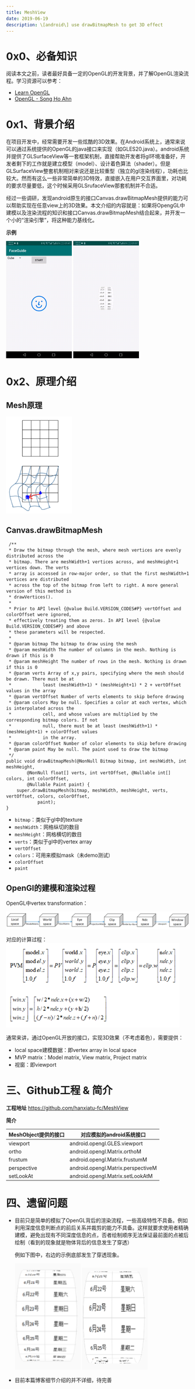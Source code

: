 ```yaml
---
title: MeshView
date: 2019-06-19
description: \[android\] use drawBitmapMesh to get 3D effect 
---
```


# 0x0、必备知识
  阅读本文之前，读者最好具备一定的OpenGL的开发背景，并了解OpenGL渲染流程。学习资源可以参考：
  - [Learn OpenGL](https://learnopengl.com/)
  - [OpenGL - Song Ho Ahn](http://www.songho.ca/opengl/index.html)

# 0x1、背景介绍
  在项目开发中，经常需要开发一些炫酷的3D效果。在Android系统上，通常来说可以通过系统提供的OpenGL的java接口来实现（如GLES20.java）。android系统并提供了GLSurfaceView等一套框架机制，直接帮助开发者将gl环境准备好，开发者剩下的工作就是建立模型（model）、设计着色算法（shader）。但是GLSurfaceView整套机制相对来说还是比较重型（独立的gl渲染线程），功耗也比较大。然而有这么一些非常简单的3D特效，直接嵌入在用户交互界面里，对功耗的要求尽量要低，这个时候采用GLSrufaceView那套机制并不合适。
    
  经过一些调研，发现android原生的接口Canvas.drawBitmapMesh提供的能力可以帮助实现在任意view上的3D效果。本文介绍的内容就是：如果将OpengGL中建模以及渲染流程的知识和接口Canvas.drawBitmapMesh结合起来，并开发一个小的“渲染引擎”，将这种能力基线化。
    
  **示例**  

  <img width=180 src="20190619_meshview/face_guide.gif">
  <img width=180 src="20190619_meshview/num_picker.gif">
    
# 0x2、原理介绍

## Mesh原理
<img width=180 src="20190619_meshview/mesh_example.png">

## Canvas.drawBitmapMesh

```
 /**
 * Draw the bitmap through the mesh, where mesh vertices are evenly distributed across the
 * bitmap. There are meshWidth+1 vertices across, and meshHeight+1 vertices down. The verts
 * array is accessed in row-major order, so that the first meshWidth+1 vertices are distributed
 * across the top of the bitmap from left to right. A more general version of this method is
 * drawVertices().
 *
 * Prior to API level {@value Build.VERSION_CODES#P} vertOffset and colorOffset were ignored,
 * effectively treating them as zeros. In API level {@value Build.VERSION_CODES#P} and above
 * these parameters will be respected.
 *
 * @param bitmap The bitmap to draw using the mesh
 * @param meshWidth The number of columns in the mesh. Nothing is drawn if this is 0
 * @param meshHeight The number of rows in the mesh. Nothing is drawn if this is 0
 * @param verts Array of x,y pairs, specifying where the mesh should be drawn. There must be at
 *            least (meshWidth+1) * (meshHeight+1) * 2 + vertOffset values in the array
 * @param vertOffset Number of verts elements to skip before drawing
 * @param colors May be null. Specifies a color at each vertex, which is interpolated across the
 *            cell, and whose values are multiplied by the corresponding bitmap colors. If not
 *            null, there must be at least (meshWidth+1) * (meshHeight+1) + colorOffset values
 *            in the array.
 * @param colorOffset Number of color elements to skip before drawing
 * @param paint May be null. The paint used to draw the bitmap
 */
public void drawBitmapMesh(@NonNull Bitmap bitmap, int meshWidth, int meshHeight,
        @NonNull float[] verts, int vertOffset, @Nullable int[] colors, int colorOffset,
        @Nullable Paint paint) {
    super.drawBitmapMesh(bitmap, meshWidth, meshHeight, verts, vertOffset, colors, colorOffset,
            paint);
}
```

- `bitmap`：类似于gl中的texture
- `meshWidth`：网格纵切的数目
- `meshHeight`：网格横切的数目
- `verts`：类似于gl中的vertex array
- `vertOffset`
- `colors`：可用来模拟mask（未demo测试）
- `colorOffset`
- `paint`

## OpenGl的建模和渲染过程

OpenGL中vertex transformation：

![gl_v_t](20190619_meshview/vertex_render_process.png)

对应的计算过程：
![gl_v_c](20190619_meshview/vertex_render_calculate.png)

通常来讲，通过OpenGL开放的接口，实现3D效果（不考虑着色），需要提供：
- local space建模数据：即vertex array in local space
- MVP matrix：Model matrix, View matrix, Project matrix
- 视窗：即viewport


# 三、Github工程 & 简介
**工程地址**
https://github.com/hanxiatu-fc/MeshView

**简介**

| MeshObject提供的接口 | 对应模拟的android系统接口 |
| ------ | ------ |
| viewport | android.opengl.GLES.viewport|
| ortho | android.opengl.Matrix.orthoM |
| frustum | android.opengl.Matrix.frustumM |
| perspective | android.opengl.Matrix.perspectiveM |
| setLookAt | android.opengl.Matrix.setLookAtM|


# 四、遗留问题

- 目前只是简单的模拟了OpenGL背后的渲染流程，一些高级特性不具备。例如利用深度信息判断点的前后关系并裁剪的能力不具备。这样就要求使用者精确建模，避免出现有不同深度信息的点，否者绘制顺序无法保证最前面的点被后绘制（看到的现象就是物体背后的信息发生了穿透）

  例如下图中，右边的示例底部发生了穿透现象。

  <img width=180 src="20190619_meshview/calendar_3d_ok.png">
  <img width=180 src="20190619_meshview/calendar_3d_error.png">

- 目前本篇博客细节介绍的并不详细，待完善